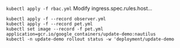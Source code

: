 ```kubectl apply -f rbac.yml```
Modify ingress.spec.rules.host...
```
kubectl apply -f --record observer.yml
kubectl apply -f --record pet.yml
kubectl set image --record -f pet.yml application=gcr.io/google_containers/update-demo:nautilus
kubectl -n update-demo rollout status -w 'deployment/update-demo
```
